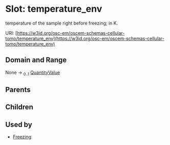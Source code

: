 
# Slot: temperature_env

temperature of the sample right before freezing; in K.

URI: [https://w3id.org/osc-em/oscem-schemas-cellular-tomo/temperature_env](https://w3id.org/osc-em/oscem-schemas-cellular-tomo/temperature_env)


## Domain and Range

None &#8594;  <sub>0..1</sub> [QuantityValue](QuantityValue.md)

## Parents


## Children


## Used by

 * [Freezing](Freezing.md)
